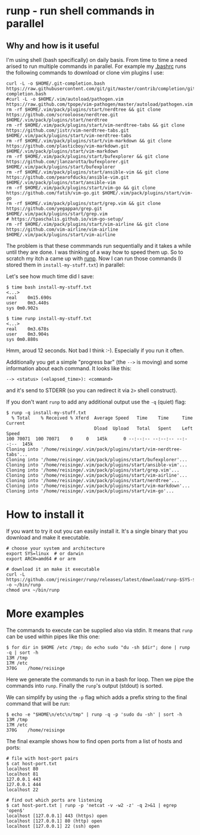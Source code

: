 # runp - run shell commands in parallel

## Why and how is it useful

I'm using shell (bash specifically) on daily basis. From time to time a need arised to run multiple commands in parallel. For example my [.bashrc](https://github.com/jreisinger/dotfiles/blob/master/.bashrc) runs the following commands to download or clone vim plugins I use:

```
curl -L -o $HOME/.git-completion.bash https://raw.githubusercontent.com/git/git/master/contrib/completion/git-completion.bash
#curl -L -o $HOME/.vim/autoload/pathogen.vim https://raw.github.com/tpope/vim-pathogen/master/autoload/pathogen.vim
rm -rf $HOME/.vim/pack/plugins/start/nerdtree && git clone https://github.com/scrooloose/nerdtree.git $HOME/.vim/pack/plugins/start/nerdtree
rm -rf $HOME/.vim/pack/plugins/start/vim-nerdtree-tabs && git clone https://github.com/jistr/vim-nerdtree-tabs.git $HOME/.vim/pack/plugins/start/vim-nerdtree-tabs
rm -rf $HOME/.vim/pack/plugins/start/vim-markdown && git clone https://github.com/plasticboy/vim-markdown.git $HOME/.vim/pack/plugins/start/vim-markdown
rm -rf $HOME/.vim/pack/plugins/start/bufexplorer && git clone https://github.com/jlanzarotta/bufexplorer.git $HOME/.vim/pack/plugins/start/bufexplorer
rm -rf $HOME/.vim/pack/plugins/start/ansible-vim && git clone https://github.com/pearofducks/ansible-vim.git $HOME/.vim/pack/plugins/start/ansible-vim
rm -rf $HOME/.vim/pack/plugins/start/vim-go && git clone https://github.com/fatih/vim-go.git $HOME/.vim/pack/plugins/start/vim-go
rm -rf $HOME/.vim/pack/plugins/start/grep.vim && git clone https://github.com/yegappan/grep.git $HOME/.vim/pack/plugins/start/grep.vim
# https://tpaschalis.github.io/vim-go-setup/
rm -rf $HOME/.vim/pack/plugins/start/vim-airline && git clone https://github.com/vim-airline/vim-airline $HOME/.vim/pack/plugins/start/vim-airline
```

The problem is that these commmands run sequentially and it takes a while until they are done. I was thinking of a way how to speed them up. So to scratch my itch a came up with [runp](https://github.com/jreisinger/runp). Now I can run those commands (I stored them in `install-my-stuff.txt`) in parallel:

<script id="asciicast-UHUNnf3U2Kf0v5FQrz4j5wOJ6" src="https://asciinema.org/a/UHUNnf3U2Kf0v5FQrz4j5wOJ6.js" async></script>

Let's see how much time did I save:

```
$ time bash install-my-stuff.txt
<...>
real	0m15.690s
user	0m3.440s
sys	0m0.902s

$ time runp install-my-stuff.txt
<...>
real	0m3.678s
user	0m3.904s
sys	0m0.880s
```

Hmm, aroud 12 seconds. Not bad I think :-). Especially if you run it often.

Additionally you get a simple "progress bar" (the `-->` is moving) and some information about each command. It looks like this:

```
--> <status> (<elapsed_time>): <command>
```

and it's send to STDERR (so you can redirect it via `2>` shell construct).

If you don't want `runp` to add any additional output use the `-q` (quiet) flag:

```
$ runp -q install-my-stuff.txt 
  % Total    % Received % Xferd  Average Speed   Time    Time     Time  Current
                                 Dload  Upload   Total   Spent    Left  Speed
100 70071  100 70071    0     0   145k      0 --:--:-- --:--:-- --:--:--  145k
Cloning into '/home/reisinge/.vim/pack/plugins/start/vim-nerdtree-tabs'...
Cloning into '/home/reisinge/.vim/pack/plugins/start/bufexplorer'...
Cloning into '/home/reisinge/.vim/pack/plugins/start/ansible-vim'...
Cloning into '/home/reisinge/.vim/pack/plugins/start/grep.vim'...
Cloning into '/home/reisinge/.vim/pack/plugins/start/vim-airline'...
Cloning into '/home/reisinge/.vim/pack/plugins/start/nerdtree'...
Cloning into '/home/reisinge/.vim/pack/plugins/start/vim-markdown'...
Cloning into '/home/reisinge/.vim/pack/plugins/start/vim-go'...
```

# How to install it

If you want to try it out you can easily install it. It's a single binary that you download and make it executable.

```
# choose your system and architecture
export SYS=linux  # or darwin
export ARCH=amd64 # or arm

# download it an make it executable
curl -L https://github.com/jreisinger/runp/releases/latest/download/runp-$SYS-$ARCH -o ~/bin/runp
chmod u+x ~/bin/runp
```

# More examples

The commands to execute can be supplied also via stdin. It means that `runp` can be used within pipes like this one:

```
$ for dir in $HOME /etc /tmp; do echo sudo "du -sh $dir"; done | runp -q | sort -h
13M	/tmp
17M	/etc
370G	/home/reisinge
```

Here we generate the commands to run in a bash for loop. Then we pipe the commands into `runp`. Finally the `runp`'s output (stdout) is sorted.

We can simplify by using the `-p` flag which adds a prefix string to the final command that will be run:

```
$ echo -e "$HOME\n/etc\n/tmp" | runp -q -p 'sudo du -sh' | sort -h
13M	/tmp
17M	/etc
370G	/home/reisinge
```

The final example shows how to find open ports from a list of hosts and ports:

```
# file with host-port pairs
$ cat host-port.txt
localhost 80
localhost 81
127.0.0.1 443
127.0.0.1 444
localhost 22

# find out which ports are listening
$ cat host-port.txt | runp -p 'netcat -v -w2 -z' -q 2>&1 | egrep 'open$'
localhost [127.0.0.1] 443 (https) open
localhost [127.0.0.1] 80 (http) open
localhost [127.0.0.1] 22 (ssh) open
```
